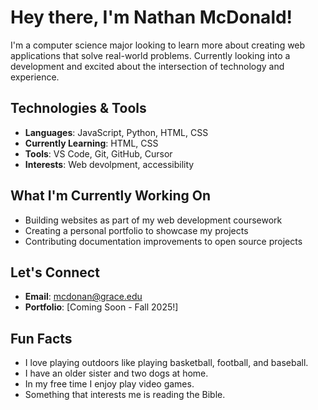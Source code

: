 # Hey there, I'm Nathan McDonald!
I'm a computer science major looking to learn more about creating web applications that solve real-world problems. Currently looking into a development and excited about the intersection of technology and experience.
## Technologies & Tools
- **Languages**: JavaScript, Python, HTML, CSS
- **Currently Learning**: HTML, CSS
- **Tools**: VS Code, Git, GitHub, Cursor
- **Interests**: Web devolpment, accessibility
## What I'm Currently Working On
- Building websites as part of my web development coursework
- Creating a personal portfolio to showcase my projects
- Contributing documentation improvements to open source projects
## Let's Connect
- **Email**: mcdonan@grace.edu
- **Portfolio**: [Coming Soon - Fall 2025!]
## Fun Facts
- I love playing outdoors like playing basketball, football, and baseball.
- I have an older sister and two dogs at home.
- In my free time I enjoy play video games.
- Something that interests me is reading the Bible.
